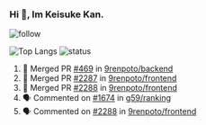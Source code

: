 ### Hi 👋, Im Keisuke Kan.

<!--
**9renpoto/9renpoto** is a ✨ _special_ ✨ repository because its `README.md` (this file) appears on your GitHub profile.

Here are some ideas to get you started:

- 🔭 I’m currently working on ...
- 🌱 I’m currently learning ...
- 👯 I’m looking to collaborate on ...
- 🤔 I’m looking for help with ...
- 💬 Ask me about ...
- 📫 How to reach me: ...
- 😄 Pronouns: ...
- ⚡ Fun fact: ...
-->

![follow](https://img.shields.io/github/followers/9renpoto?label=Follow&style=social)

![Top Langs](https://github-readme-stats.vercel.app/api/top-langs/?username=9renpoto&hide=html&layout=compact)
![status](https://github-readme-stats.vercel.app/api?username=9renpoto&show_icons=true&count_private=true&hide=issues,contribs)

<!--START_SECTION:activity-->
1. 🎉 Merged PR [#469](https://github.com/9renpoto/backend/pull/469) in [9renpoto/backend](https://github.com/9renpoto/backend)
2. 🎉 Merged PR [#2287](https://github.com/9renpoto/frontend/pull/2287) in [9renpoto/frontend](https://github.com/9renpoto/frontend)
3. 🎉 Merged PR [#2288](https://github.com/9renpoto/frontend/pull/2288) in [9renpoto/frontend](https://github.com/9renpoto/frontend)
4. 🗣 Commented on [#1674](https://github.com/g59/ranking/issues/1674) in [g59/ranking](https://github.com/g59/ranking)
5. 🗣 Commented on [#2288](https://github.com/9renpoto/frontend/issues/2288) in [9renpoto/frontend](https://github.com/9renpoto/frontend)
<!--END_SECTION:activity-->
